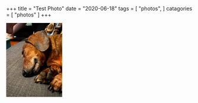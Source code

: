 +++
title = "Test Photo"
date = "2020-06-18"
tags = [
  "photos",
]
catagories = [
  "photos"
]
+++

![Finn](img/main/Finn.jpg)